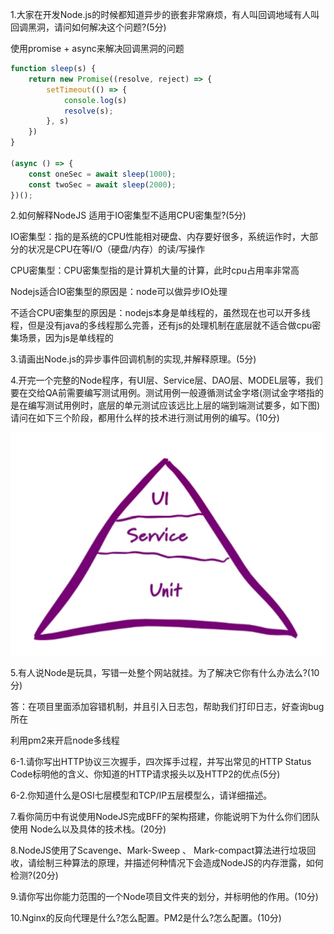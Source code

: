1.大家在开发Node.js的时候都知道异步的嵌套非常麻烦，有人叫回调地域有人叫回调黑洞，请问如何解决这个问题?(5分)

使用promise + async来解决回调黑洞的问题

``` javascript
function sleep(s) {
    return new Promise((resolve, reject) => {
        setTimeout(() => {
            console.log(s)
        	resolve(s);
    	}, s)
    })
}

(async () => {
   	const oneSec = await sleep(1000);
    const twoSec = await sleep(2000);
})();
```





2.如何解释NodeJS 适用于IO密集型不适用CPU密集型?(5分)

IO密集型：指的是系统的CPU性能相对硬盘、内存要好很多，系统运作时，大部分的状况是CPU在等I/O（硬盘/内存）的读/写操作

CPU密集型：CPU密集型指的是计算机大量的计算，此时cpu占用率非常高

Nodejs适合IO密集型的原因是：node可以做异步IO处理

不适合CPU密集型的原因是：nodejs本身是单线程的，虽然现在也可以开多线程，但是没有java的多线程那么完善，还有js的处理机制在底层就不适合做cpu密集场景，因为js是单线程的



3.请画出Node.js的异步事件回调机制的实现,并解释原理。(5分)





4.开完一个完整的Node程序，有UI层、Service层、DAO层、MODEL层等，我们要在交给QA前需要编写测试用例。测试用例一般遵循测试金字塔(测试金字塔指的是在编写测试用例时，底层的单元测试应该远比上层的端到端测试要多，如下图)请问在如下三个阶段，都用什么样的技术进行测试用例的编写。(10分)

![](./images/1.png)





5.有人说Node是玩具，写错一处整个网站就挂。为了解决它你有什么办法么?(10分)

答：在项目里面添加容错机制，并且引入日志包，帮助我们打印日志，好查询bug所在

利用pm2来开启node多线程





6-1.请你写出HTTP协议三次握手，四次挥手过程，并写出常见的HTTP Status Code标明他的含义、你知道的HTTP请求报头以及HTTP2的优点(5分) 





6-2.你知道什么是OSI七层模型和TCP/IP五层模型么，请详细描述。 





7.看你简历中有说使用NodeJS完成BFF的架构搭建，你能说明下为什么你们团队使用 Node么以及具体的技术栈。(20分) 





8.NodeJS使用了Scavenge、Mark-Sweep 、 Mark-compact算法进行垃圾回收，请绘制三种算法的原理，并描述何种情况下会造成NodeJS的内存泄露，如何检测?(20分)





9.请你写出你能力范围的一个Node项目文件夹的划分，并标明他的作用。(10分)





10.Nginx的反向代理是什么?怎么配置。PM2是什么?怎么配置。(10分)



